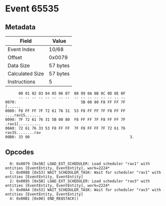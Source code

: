 # Event 65535

## Metadata

| Field           | Value    |
|-----------------|----------|
| Event Index     | 10/68    |
| Offset          | 0x0079   |
| Data Size       | 57 bytes |
| Calculated Size | 57 bytes |
| Instructions    | 5        |

```
      00 01 02 03 04 05 06 07  08 09 0A 0B 0C 0D 0E 0F
      -- -- -- -- -- -- -- --  -- -- -- -- -- -- -- --
0070:                             5B 00 80 F8 FF FF 7F           [......
0080: F8 FF FF 7F 72 61 76 31  53 F8 FF FF 7F F8 FF FF  ....rav1S.......
0090: 7F 72 61 76 31 5B 00 80  F8 FF FF 7F F8 FF FF 7F  .rav1[..........
00A0: 72 61 76 33 53 F8 FF FF  7F F8 FF FF 7F 72 61 76  rav3S........rav
00B0: 33 00                                             3.              
```

## Opcodes

```
  0: 0x0079 [0x5B] LOAD_EXT_SCHEDULER: Load scheduler "rav1" with entities [EventEntity, EventEntity], work=2224*
  1: 0x0088 [0x53] WAIT_SCHEDULER_TASK: Wait for scheduler "rav1" with entities [EventEntity, EventEntity]
  2: 0x0095 [0x5B] LOAD_EXT_SCHEDULER: Load scheduler "rav3" with entities [EventEntity, EventEntity], work=2224*
  3: 0x00A4 [0x53] WAIT_SCHEDULER_TASK: Wait for scheduler "rav3" with entities [EventEntity, EventEntity]
  4: 0x00B1 [0x00] END_REQSTACK()
```

